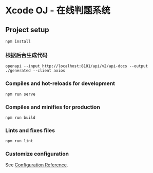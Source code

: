 # Xcode OJ - 在线判题系统

## Project setup
```
npm install
```

### 根据后台生成代码
```shell
openapi --input http://localhost:8101/api/v2/api-docs --output ./generated --client axios
```

### Compiles and hot-reloads for development
```
npm run serve
```

### Compiles and minifies for production
```
npm run build
```

### Lints and fixes files
```
npm run lint
```

### Customize configuration
See [Configuration Reference](https://cli.vuejs.org/config/).
